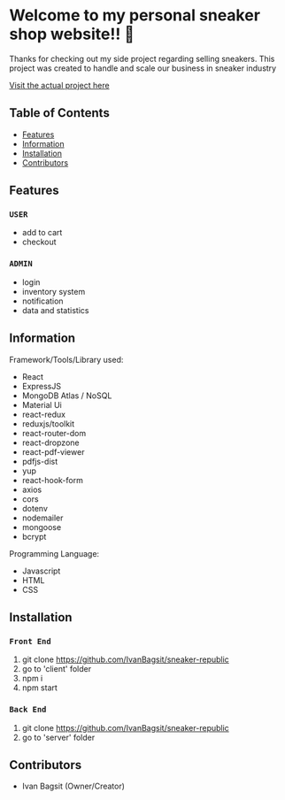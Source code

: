 # Welcome to my personal sneaker shop website!! 👋

Thanks for checking out my side project regarding selling sneakers.
This project was created to handle and scale our business in sneaker industry

[Visit the actual project here](https://sneakers-republic.vercel.app/)

## Table of Contents

-   [Features](#features)
-   [Information](#information)
-   [Installation](#installation)
-   [Contributors](#contributors)

## Features <a name="features">

### `USER`

-   add to cart
-   checkout

### `ADMIN`

-   login
-   inventory system
-   notification
-   data and statistics

## Information <a name="information">

Framework/Tools/Library used:

-   React
-   ExpressJS
-   MongoDB Atlas / NoSQL
-   Material Ui
-   react-redux
-   reduxjs/toolkit
-   react-router-dom
-   react-dropzone
-   react-pdf-viewer
-   pdfjs-dist
-   yup
-   react-hook-form
-   axios
-   cors
-   dotenv
-   nodemailer
-   mongoose
-   bcrypt

Programming Language:

-   Javascript
-   HTML
-   CSS

## Installation <a name="installation">

### `Front End`

1. git clone https://github.com/IvanBagsit/sneaker-republic
2. go to 'client' folder
3. npm i
4. npm start

### `Back End`

1. git clone https://github.com/IvanBagsit/sneaker-republic
2. go to 'server' folder

## Contributors <a name="contributors">

-   Ivan Bagsit (Owner/Creator)
